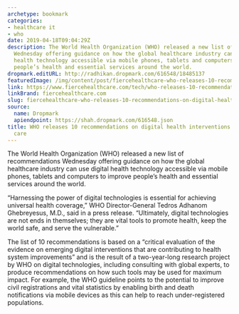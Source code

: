 ```yaml
---
archetype: bookmark
categories:
- healthcare it
- who
date: 2019-04-18T09:04:29Z
description: The World Health Organization (WHO) released a new list of recommendations
  Wednesday offering guidance on how the global healthcare industry can use digital
  health technology accessible via mobile phones, tablets and computers to improve
  people’s health and essential services around the world.
dropmark.editURL: http://radhikan.dropmark.com/616548/18485137
featuredImage: /img/content/post/fiercehealthcare-who-releases-10-recommendations-on-digital-health-interventions-to-improve-care.jpg
link: https://www.fiercehealthcare.com/tech/who-releases-10-recommendations-digital-health-interventions-to-improve-health
linkBrand: fiercehealthcare.com
slug: fiercehealthcare-who-releases-10-recommendations-on-digital-health-interventions-to-improve-care
source:
  name: Dropmark
  apiendpoint: https://shah.dropmark.com/616548.json
title: WHO releases 10 recommendations on digital health interventions to improve
  care
---
```

The World Health Organization (WHO) released a new list of recommendations Wednesday offering guidance on how the global healthcare industry can use digital health technology accessible via mobile phones, tablets and computers to improve people’s health and essential services around the world.

“Harnessing the power of digital technologies is essential for achieving universal health coverage,” WHO Director-General Tedros Adhanom Ghebreyesus, M.D., said in a press release. “Ultimately, digital technologies are not ends in themselves; they are vital tools to promote health, keep the world safe, and serve the vulnerable.”

The list of 10 recommendations is based on a “critical evaluation of the evidence on emerging digital interventions that are contributing to health system improvements” and is the result of a two-year-long research project by WHO on digital technologies, including consulting with global experts, to produce recommendations on how such tools may be used for maximum impact. For example, the WHO guideline points to the potential to improve civil registrations and vital statistics by enabling birth and death notifications via mobile devices as this can help to reach under-registered populations.

